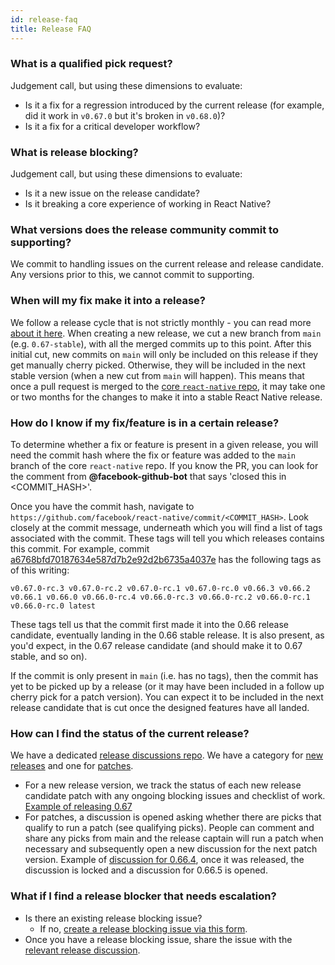 ```yaml
---
id: release-faq
title: Release FAQ
---
```


### What is a qualified pick request?

Judgement call, but using these dimensions to evaluate:

- Is it a fix for a regression introduced by the current release (for example, did it work in `v0.67.0` but it's broken in `v0.68.0`)?
- Is it a fix for a critical developer workflow?

### What is release blocking?

Judgement call, but using these dimensions to evaluate:

- Is it a new issue on the release candidate?
- Is it breaking a core experience of working in React Native?

### What versions does the release community commit to supporting?

We commit to handling issues on the current release and release candidate.
Any versions prior to this, we cannot commit to supporting.

### When will my fix make it into a release?

We follow a release cycle that is not strictly monthly - you can read more [about it here](https://github.com/react-native-community/discussions-and-proposals/issues/17). When creating a new release, we cut a new branch from `main` (e.g. `0.67-stable`), with all the merged commits up to this point. After this initial cut, new commits on `main` will only be included on this release if they get manually cherry picked. Otherwise, they will be included in the next stable version (when a new cut from `main` will happen). This means that once a pull request is merged to the [core `react-native` repo](https://github.com/facebook/react-native), it may take one or two months for the changes to make it into a stable React Native release.

### How do I know if my fix/feature is in a certain release?

To determine whether a fix or feature is present in a given release, you will need the commit hash where the fix or feature was added to the `main` branch of the core `react-native` repo. If you know the PR, you can look for the comment from **@facebook-github-bot** that says 'closed this in <COMMIT_HASH>'.

Once you have the commit hash, navigate to `https://github.com/facebook/react-native/commit/<COMMIT_HASH>`. Look closely at the commit message, underneath which you will find a list of tags associated with the commit.
These tags will tell you which releases contains this commit. For example, commit [a6768bfd70187634e587d7b2e92d2b6735a4037e](https://github.com/facebook/react-native/commit/a6768bfd70187634e587d7b2e92d2b6735a4037e) has the following tags as of this writing:
```plain
v0.67.0-rc.3 v0.67.0-rc.2 v0.67.0-rc.1 v0.67.0-rc.0 v0.66.3 v0.66.2 v0.66.1 v0.66.0 v0.66.0-rc.4 v0.66.0-rc.3 v0.66.0-rc.2 v0.66.0-rc.1 v0.66.0-rc.0 latest
```
These tags tell us that the commit first made it into the 0.66 release candidate, eventually landing in the 0.66 stable release. It is also present, as you'd expect, in the 0.67 release candidate (and should make it to 0.67 stable, and so on).

If the commit is only present in `main` (i.e. has no tags), then the commit has yet to be picked up by a release (or it may have been included in a follow up cherry pick for a patch version). You can expect it to be included in the next release candidate that is cut once the designed features have all landed.

### How can I find the status of the current release?

We have a dedicated [release discussions repo](https://github.com/reactwg/react-native-releases/discussions). We have a category for [new releases](https://github.com/reactwg/react-native-releases/discussions/categories/releases) and one for [patches](https://github.com/reactwg/react-native-releases/discussions/categories/patches).

- For a new release version, we track the status of each new release candidate patch with any ongoing blocking issues and checklist of work. [Example of releasing 0.67](https://github.com/reactwg/react-native-releases/discussions/1)
- For patches, a discussion is opened asking whether there are picks that qualify to run a patch (see qualifying picks). People can comment and share any picks from main and the release captain will run a patch when necessary and subsequently open a new discussion for the next patch version. Example of [discussion for 0.66.4](https://github.com/reactwg/react-native-releases/discussions/6), once it was released, the discussion is locked and a discussion for 0.66.5 is opened.

### What if I find a release blocker that needs escalation?

- Is there an existing release blocking issue?
  - If no, [create a release blocking issue via this form](https://github.com/facebook/react-native/issues/new?assignees=&labels=Needs%3A+Triage+%3Amag%3A%2CType%3A+Upgrade+Issue&template=upgrade-regression-form.yml).
- Once you have a release blocking issue, share the issue with the [relevant release discussion](https://github.com/reactwg/react-native-releases/discussions).
